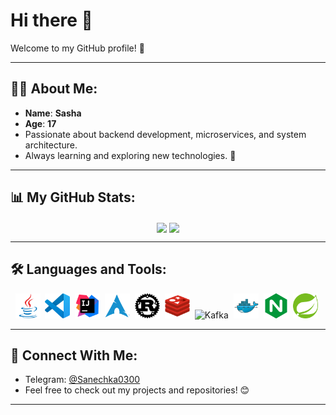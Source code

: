 # Hi there 👋  
Welcome to my GitHub profile! 🚀  

---

## 👨‍💻 About Me:
- **Name**: **Sasha**  
- **Age**: **17**  
- Passionate about backend development, microservices, and system architecture.  
- Always learning and exploring new technologies. 🌱  

---

## 📊 My GitHub Stats:
<div align="center">
  <img align="center" src="https://github-readme-stats.vercel.app/api?username=l1ngme&show_icons=true&include_all_commits=true&theme=dracula&hide_border=true&rank_icon=github"/>
  <img align="center" src="https://github-readme-stats.vercel.app/api/top-langs/?username=l1ngme&layout=compact&theme=dracula&hide_border=true&langs_count=4"/>
</div>

---

## 🛠️ Languages and Tools:
<div align="center">
  <img src="https://github.com/devicons/devicon/blob/master/icons/java/java-original.svg" title="Java" alt="Java" width="40" height="40"/>&nbsp;
  <img src="https://github.com/devicons/devicon/blob/master/icons/vscode/vscode-original.svg" title="VS Code" alt="VS Code" width="40" height="40"/>&nbsp;
  <img src="https://github.com/devicons/devicon/blob/master/icons/intellij/intellij-original.svg" title="IntelliJ IDEA" alt="IntelliJ IDEA" width="40" height="40"/>&nbsp;
  <img src="https://github.com/devicons/devicon/blob/master/icons/archlinux/archlinux-original.svg" title="Arch Linux" alt="Arch Linux" width="40" height="40"/>&nbsp;
  <img src="https://github.com/devicons/devicon/blob/master/icons/rust/rust-original.svg" title="Rust" alt="Rust" width="40" height="40"/>&nbsp;
  <img src="https://github.com/devicons/devicon/blob/master/icons/redis/redis-original.svg" title="Redis" alt="Redis" width="40" height="40"/>&nbsp;
  <img src="https://raw.githubusercontent.com/simple-icons/simple-icons/develop/icons/apachekafka.svg" title="Kafka" alt="Kafka" width="40" height="40"/>&nbsp;
  <img src="https://github.com/devicons/devicon/blob/master/icons/docker/docker-original.svg" title="Docker" alt="Docker" width="40" height="40"/>&nbsp;
  <img src="https://github.com/devicons/devicon/blob/master/icons/nginx/nginx-original.svg" title="Nginx" alt="Nginx" width="40" height="40"/>&nbsp;
  <img src="https://github.com/devicons/devicon/blob/master/icons/spring/spring-original.svg" title="Spring" alt="Spring" width="40" height="40"/>&nbsp;
</div>

---

## 🔗 Connect With Me:
- Telegram: [@Sanechka0300](https://t.me/Sanechka0300)  
- Feel free to check out my projects and repositories! 😊  

---
